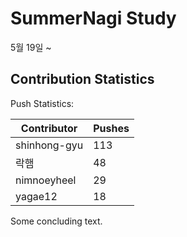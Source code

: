 # SummerNagi Study

5월 19일 ~ 

## Contribution Statistics

Push Statistics:

| Contributor | Pushes |
| ----------- | ------ |
| shinhong-gyu | 113 |
| 락햄 | 48 |
| nimnoeyheel | 29 |
| yagae12 | 18 |

Some concluding text.
